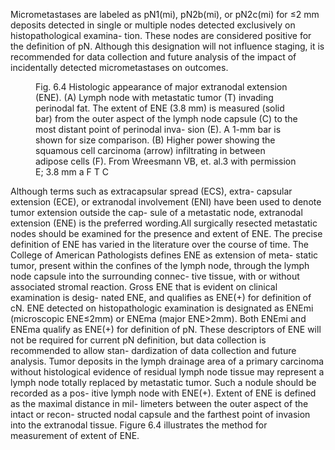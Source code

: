 Micrometastases are labeled as pN1(mi), pN2b(mi), or
pN2c(mi) for ≤2 mm deposits detected in single or multiple
nodes detected exclusively on histopathological examina-
tion. These nodes are considered positive for the definition of
pN. Although this designation will not influence staging, it is
recommended for data collection and future analysis of the
impact of incidentally detected micrometastases on
outcomes.  
<!-- PageNumber="6" -->
<!-- PageBreak -->  
<!-- PageNumber="74" -->
<!-- PageHeader="American Joint Committee on Cancer . 2017" -->  
<figure>
<figcaption>Fig. 6.4 Histologic appearance of major extranodal extension (ENE).
(A) Lymph node with metastatic tumor (T) invading perinodal fat. The
extent of ENE (3.8 mm) is measured (solid bar) from the outer aspect of
the lymph node capsule (C) to the most distant point of perinodal inva- sion (E). A 1-mm bar is shown for size comparison. (B) Higher power
showing the squamous cell carcinoma (arrow) infiltrating in between
adipose cells (F). From Wreesmann VB, et. al.3 with permission</figcaption>  
E; 3.8 mm  
a  
F  
T  
C  
</figure>Although terms such as extracapsular spread (ECS), extra-
capsular extension (ECE), or extranodal involvement (ENI)
have been used to denote tumor extension outside the cap-
sule of a metastatic node, extranodal extension (ENE) is the
preferred wording.All surgically resected metastatic nodes should be examined for
the presence and extent of ENE. The precise definition of ENE
has varied in the literature over the course of time. The College
of American Pathologists defines ENE as extension of meta-
static tumor, present within the confines of the lymph node,
through the lymph node capsule into the surrounding connec-
tive tissue, with or without associated stromal reaction.  
Gross ENE that is evident on clinical examination is desig-
nated ENE, and qualifies as ENE(+) for definition of cN. ENE
detected on histopathologic examination is designated as ENEmi
(microscopic ENE≤2mm) or ENEma (major ENE>2mm).
Both ENEmi and ENEma qualify as ENE(+) for definition of
pN. These descriptors of ENE will not be required for current
pN definition, but data collection is recommended to allow stan-
dardization of data collection and future analysis.  
Tumor deposits in the lymph drainage area of a primary
carcinoma without histological evidence of residual lymph
node tissue may represent a lymph node totally replaced by
metastatic tumor. Such a nodule should be recorded as a pos-
itive lymph node with ENE(+).  
Extent of ENE is defined as the maximal distance in mil-
limeters between the outer aspect of the intact or recon-
structed nodal capsule and the farthest point of invasion into  
the extranodal tissue. Figure 6.4 illustrates the method for
measurement of extent of ENE.